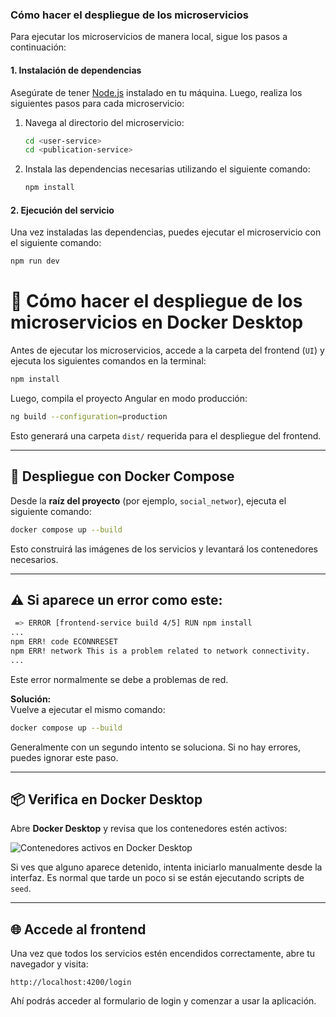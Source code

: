 ### Cómo hacer el despliegue de los microservicios

Para ejecutar los microservicios de manera local, sigue los pasos a continuación:

#### 1. Instalación de dependencias
Asegúrate de tener [Node.js](https://nodejs.org/) instalado en tu máquina. Luego, realiza los siguientes pasos para cada microservicio:

1. Navega al directorio del microservicio:
   ```bash
   cd <user-service>
   cd <publication-service>
   
2. Instala las dependencias necesarias utilizando el siguiente comando:
   ```bash
   npm install
   
#### 2. Ejecución del servicio

   Una vez instaladas las dependencias, puedes ejecutar el microservicio con el siguiente comando:
   ```bash
   npm run dev
   ````


# 🚀 Cómo hacer el despliegue de los microservicios en Docker Desktop

Antes de ejecutar los microservicios, accede a la carpeta del frontend (`UI`) y ejecuta los siguientes comandos en la terminal:

```bash
npm install
```

Luego, compila el proyecto Angular en modo producción:

```bash
ng build --configuration=production
```

Esto generará una carpeta `dist/` requerida para el despliegue del frontend.

---

## 🐳 Despliegue con Docker Compose

Desde la **raíz del proyecto** (por ejemplo, `social_networ`), ejecuta el siguiente comando:

```bash
docker compose up --build
```

Esto construirá las imágenes de los servicios y levantará los contenedores necesarios.

---

## ⚠️ Si aparece un error como este:

```bash
 => ERROR [frontend-service build 4/5] RUN npm install                                99.6s 
...
npm ERR! code ECONNRESET
npm ERR! network This is a problem related to network connectivity.
...
```

Este error normalmente se debe a problemas de red.

**Solución:**  
Vuelve a ejecutar el mismo comando:

```bash
docker compose up --build
```

Generalmente con un segundo intento se soluciona. Si no hay errores, puedes ignorar este paso.

---

## 📦 Verifica en Docker Desktop

Abre **Docker Desktop** y revisa que los contenedores estén activos:

![Contenedores activos en Docker Desktop](https://github.com/user-attachments/assets/e1baf927-664f-434a-8f86-1b64d176acd0)

Si ves que alguno aparece detenido, intenta iniciarlo manualmente desde la interfaz. Es normal que tarde un poco si se están ejecutando scripts de `seed`.

---

## 🌐 Accede al frontend

Una vez que todos los servicios estén encendidos correctamente, abre tu navegador y visita:

```
http://localhost:4200/login
```

Ahí podrás acceder al formulario de login y comenzar a usar la aplicación.


